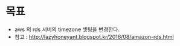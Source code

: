 # 목표
- aws 의 rds 서버의 timezone 셋팅을 변경한다.
- 참고 : http://lazyhoneyant.blogspot.kr/2016/08/amazon-rds.html

